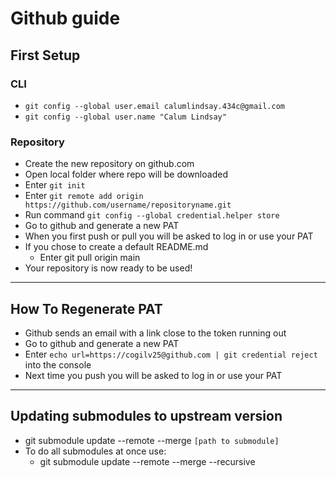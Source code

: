 # Github guide

## First Setup
### CLI
- `git config --global user.email calumlindsay.434c@gmail.com`
- `git config --global user.name "Calum Lindsay"`
### Repository
- Create the new repository on github.com
- Open local folder where repo will be downloaded
- Enter `git init`
- Enter `git remote add origin https://github.com/username/repositoryname.git`
- Run command `git config --global credential.helper store`
- Go to github and generate a new PAT
- When you first push or pull you will be asked to log in or use your PAT
- If you chose to create a default README.md
	- Enter git pull origin main
- Your repository is now ready to be used!
---
## How To Regenerate PAT
- Github sends an email with a link close to the token running out
- Go to github and generate a new PAT
- Enter `echo url=https://cogilv25@github.com | git credential reject` into the console
- Next time you push you will be asked to log in or use your PAT
---
## Updating submodules to upstream version
- git submodule update --remote --merge `[path to submodule]`
- To do all submodules at once use:
	- git submodule update --remote --merge --recursive